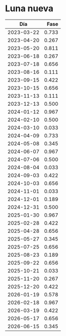 # Luna nueva

Día        | Fase
-----------|------:
2023-03-22 |  0.733
2023-04-20 |  0.267
2023-05-20 |  0.811
2023-06-18 |  0.267
2023-07-18 |  0.656
2023-08-16 |  0.111
2023-09-15 |  0.422
2023-10-15 |  0.656
2023-11-13 |  0.111
2023-12-13 |  0.500
2024-01-12 |  0.967
2024-02-10 |  0.500
2024-03-10 |  0.033
2024-04-09 |  0.733
2024-05-08 |  0.345
2024-06-07 |  0.967
2024-07-06 |  0.500
2024-08-04 |  0.033
2024-09-03 |  0.422
2024-10-03 |  0.656
2024-11-01 |  0.033
2024-12-01 |  0.189
2024-12-31 |  0.500
2025-01-30 |  0.967
2025-02-28 |  0.422
2025-04-28 |  0.656
2025-05-27 |  0.345
2025-07-25 |  0.656
2025-08-23 |  0.189
2025-09-22 |  0.656
2025-10-21 |  0.033
2025-11-20 |  0.267
2025-12-20 |  0.422
2026-01-19 |  0.578
2026-02-18 |  0.967
2026-03-19 |  0.422
2026-05-17 |  0.656
2026-06-15 |  0.345
